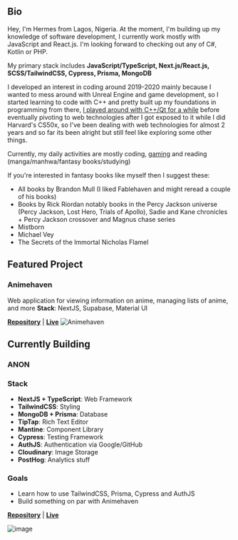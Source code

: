 ## Bio
Hey, I'm Hermes from Lagos, Nigeria. At the moment, I'm building up my knowledge of software development, I currently work mostly with JavaScript and React.js. I'm looking forward to checking out any of C#, Kotlin or PHP.  

My primary stack includes **JavaScript/TypeScript, Next.js/React.js, SCSS/TailwindCSS, Cypress, Prisma, MongoDB**  

I developed an interest in coding around 2019-2020 mainly because I wanted to mess around with Unreal Engine and game development, so I started learning to code with C++ and pretty built up my foundations in programming from there, [I played around with C++/Qt for a while](https://github.com/TruePadawan/Nipsie) before eventually pivoting to web technologies after I got exposed to it while I did Harvard's CS50x, so I've been dealing with web technologies for almost 2 years and so far its been alright but still feel like exploring some other things.  

Currently, my daily activities are mostly coding, [gaming](https://steamcommunity.com/id/hermeschi/) and reading (manga/manhwa/fantasy books/studying)  

If you're interested in fantasy books like myself then I suggest these:
- All books by Brandon Mull (I liked Fablehaven and might reread a couple of his books)
- Books by Rick Riordan notably books in the Percy Jackson universe (Percy Jackson, Lost Hero, Trials of Apollo), Sadie and Kane chronicles + Percy Jackson crossover and Magnus chase series
- Mistborn
- Michael Vey
- The Secrets of the Immortal Nicholas Flamel

## Featured Project
### Animehaven
Web application for viewing information on anime, managing lists of anime, and more
**Stack**: NextJS, Supabase, Material UI

[**Repository**](https://github.com/TruePadawan/Animehaven-next) | [**Live**](https://animehaven-next.vercel.app/)
![Animehaven](https://user-images.githubusercontent.com/71678062/205748954-423e5a49-2289-4ee3-9585-05fe40bdbec0.png)

## Currently Building
### ANON
### Stack
* **NextJS + TypeScript**: Web Framework
* **TailwindCSS**: Styling
* **MongoDB + Prisma**: Database
* **TipTap**: Rich Text Editor
* **Mantine**: Component Library
* **Cypress**: Testing Framework
* **AuthJS**: Authentication via Google/GitHub
* **Cloudinary**: Image Storage
* **PostHog**: Analytics stuff

### Goals
* Learn how to use TailwindCSS, Prisma, Cypress and AuthJS
* Build something on par with Animehaven

[**Repository**](https://github.com/TruePadawan/Anon) | [**Live**](https://anon-posts.vercel.app/)
 
![image](https://github.com/TruePadawan/TruePadawan/assets/71678062/3397e030-215e-456a-a835-287d8a47e12e)
